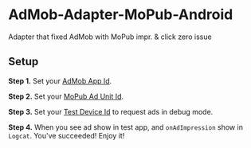 # AdMob-Adapter-MoPub-Android
Adapter that fixed AdMob with MoPub impr. &amp; click zero issue

## Setup
**Step 1.** Set your [AdMob App Id](https://github.com/BusPlus/AdMob-Adapter-MoPub-Android/blob/master/app/src/main/res/values/strings.xml#L4).

**Step 2.** Set your [MoPub Ad Unit Id](https://github.com/BusPlus/AdMob-Adapter-MoPub-Android/blob/master/app/src/main/java/com/transo/admob/test/base/BaseApplication.java#L15).

**Step 3.** Set your [Test Device Id](https://github.com/BusPlus/AdMob-Adapter-MoPub-Android/blob/master/app/src/main/java/com/mopub/nativeads/GooglePlayServicesNative.java#L453) to request ads in debug mode.

**Step 4.** When you see ad show in test app, and `onAdImpression` show in `Logcat`. You've succeeded! Enjoy it!
